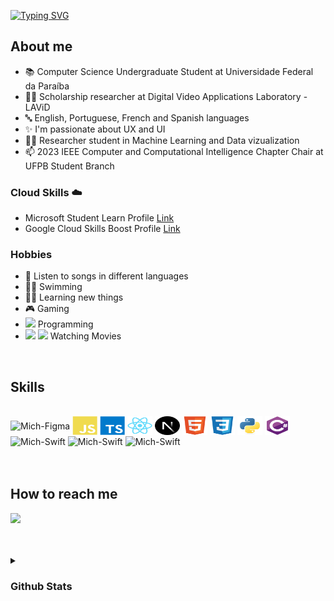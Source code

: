 [![Typing SVG](https://readme-typing-svg.demolab.com?font=Fira+Code&weight=600&size=22&duration=4500&pause=1000&color=733DF7&vCenter=true&width=435&lines=I'm+Michel+Adelino;I'm+developer+and+data+scientist;I+love+languages+and+graphs)](https://git.io/typing-svg)

## About me

- 📚 Computer Science Undergraduate Student at Universidade Federal da Paraíba
- 👨‍💻 Scholarship researcher at Digital Video Applications Laboratory - LAViD
- 🔤 English, Portuguese, French and Spanish languages
- ✨ I'm passionate about UX and UI
- 👨‍💻 Researcher student in Machine Learning and Data vizualization
- 📫 2023 IEEE Computer and Computational Intelligence Chapter Chair at UFPB Student Branch
  

### Cloud Skills ☁️

- Microsoft Student Learn Profile [Link](https://learn.microsoft.com/pt-pt/users/micheladelino/)
- Google Cloud Skills Boost Profile [Link](https://www.cloudskillsboost.google/public_profiles/275bebfb-3a88-4278-b8e6-319df3ad9eba)


### Hobbies

- 🎵 Listen to songs in different languages
- 🏊‍♀️ Swimming
- 👨‍💻 Learning new things
- :video_game: Gaming
- <img style="width:3%;" src="https://images-wixmp-ed30a86b8c4ca887773594c2.wixmp.com/f/217d5ea0-623d-40b1-9b31-027b904a5f15/ddjrgww-846ce429-3b0d-4ad8-bf6d-ac52dfe48201.png?token=eyJ0eXAiOiJKV1QiLCJhbGciOiJIUzI1NiJ9.eyJzdWIiOiJ1cm46YXBwOjdlMGQxODg5ODIyNjQzNzNhNWYwZDQxNWVhMGQyNmUwIiwiaXNzIjoidXJuOmFwcDo3ZTBkMTg4OTgyMjY0MzczYTVmMGQ0MTVlYTBkMjZlMCIsIm9iaiI6W1t7InBhdGgiOiJcL2ZcLzIxN2Q1ZWEwLTYyM2QtNDBiMS05YjMxLTAyN2I5MDRhNWYxNVwvZGRqcmd3dy04NDZjZTQyOS0zYjBkLTRhZDgtYmY2ZC1hYzUyZGZlNDgyMDEucG5nIn1dXSwiYXVkIjpbInVybjpzZXJ2aWNlOmZpbGUuZG93bmxvYWQiXX0.G0SE64OMLNEGI8vXb21JRl13RMfER1VP8Kh2Ig3oJaQ"> Programming
- <img style="width:3%;" src="https://cdn3.emoji.gg/emojis/3266_Netflix.png"> <img style="width:3%;" src="https://hbomax-images.warnermediacdn.com/2020-05/square%20social%20logo%20400%20x%20400_0.png"> Watching Movies


<!--
**MichMatrix/MichMatrix** is a ✨ _special_ ✨ repository because its `README.md` (this file) appears on your GitHub profile.

Here are some ideas to get you started:

- 🔭 I’m currently working on ...
- 🌱 I’m currently learning ...
- 👯 I’m looking to collaborate on ...
- 🤔 I’m looking for help with ...
- 💬 Ask me about ...
- 📫 How to reach me: ...
- 😄 Pronouns: ...
- ⚡ Fun fact: ...
-->

<br>


  
## Skills
  
<div style="display: inline_block"><br>
  <img align="center" alt="Mich-Figma" height="30" width="40" src="https://cdn.jsdelivr.net/gh/devicons/devicon/icons/figma/figma-original.svg">
  <img align="center" alt="Mich-Js" height="30" width="40" src="https://raw.githubusercontent.com/devicons/devicon/master/icons/javascript/javascript-plain.svg">
  <img align="center" alt="Mich-Ts" height="30" width="40" src="https://raw.githubusercontent.com/devicons/devicon/master/icons/typescript/typescript-plain.svg">
  <img align="center" alt="Mich-React" height="30" width="40" src="https://raw.githubusercontent.com/devicons/devicon/master/icons/react/react-original.svg">
  <img align="center" alt="Mich-React" height="30" width="40" src="https://raw.githubusercontent.com/devicons/devicon/master/icons/nextjs/nextjs-original.svg">
  <img align="center" alt="Mich-HTML" height="30" width="40" src="https://raw.githubusercontent.com/devicons/devicon/master/icons/html5/html5-original.svg">
  <img align="center" alt="Mich-CSS" height="30" width="40" src="https://raw.githubusercontent.com/devicons/devicon/master/icons/css3/css3-original.svg">
  <img align="center" alt="Mich-Python" height="30" width="40" src="https://raw.githubusercontent.com/devicons/devicon/master/icons/python/python-original.svg">
  <img align="center" alt="Mich-Csharp" height="30" width="40" src="https://raw.githubusercontent.com/devicons/devicon/master/icons/csharp/csharp-original.svg">
  <img align="center" alt="Mich-Swift" height="30" width="40" src="https://cdn.jsdelivr.net/gh/devicons/devicon/icons/swift/swift-original.svg">
  <img align="center" alt="Mich-Swift" height="30" width="40"  src="https://cdn.jsdelivr.net/gh/devicons/devicon@latest/icons/postman/postman-original.svg" />
  <img align="center" alt="Mich-Swift" height="30" width="40"  src="https://cdn.jsdelivr.net/gh/devicons/devicon@latest/icons/jupyter/jupyter-original-wordmark.svg" />
          
  
  
<br>
<br>
<br>
  
## How to reach me
  
<div> 
  <a href="https://www.linkedin.com/in/michel-adelino/" target="_blank">
  
  <img  src="https://img.shields.io/badge/-LinkedIn-%230077B5?style=for-the-badge&logo=linkedin&logoColor=white" target="_blank"></a> 
</div>

<br>
<br>

<details>
    <summary><h3>Github Stats</h3></summary>
  <table>
      <td><img height="180em" src="https://github-readme-stats-michel-adelino.vercel.app/api?username=MichMatrix&show_icons=true&theme=dracula&include_all_commits=true&count_private=true"/></td>
      <td><img height="180em" src="https://github-readme-stats-michel-adelino.vercel.app/api/top-langs/?username=MichMatrix&layout=compact&langs_count=7&theme=dracula"/></td>
  </table>
  
  <table style="display: block; 
           margin: auto;
           width: 90%;">
    <td><img height="180em" src="https://streak-stats.demolab.com?user=MichMatrix&theme=dracula&hide_border=true&stroke=DDDDDD&currStreakNum=ECECEC&currStreakLabel=A186EA&fire=A186EA&dates=B9B9B9&sideLabels=E0E0E0&sideNums=ECECEC&background=282A36"></td> 
  </table>
    
